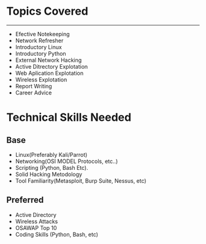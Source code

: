 # Topics Covered
***

+ Efective Notekeeping
+ Network Refresher
+ Introductory Linux
+ Introductory Python
+ External Network Hacking
+ Active Ditrectory Explotation
+ Web Aplication Explotation
+ Wireless Explotation
+ Report Writing
+ Career Advice 

# Technical Skills Needed

## Base
* Linux(Preferably Kali/Parrot)
* Networking(OSI MODEL Protocols, etc..)
* Scripting (Python, Bash Etc).
* Solid Hacking Metodology
* Tool Familiarity(Metasploit, Burp Suite, Nessus, etc)

## Preferred
* Active Directory
* Wireless Attacks
* OSAWAP Top 10
* Coding Skills (Python, Bash, etc)

